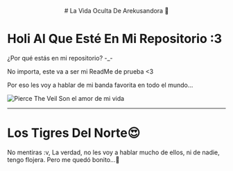 <p align="center">
# La Vida Oculta De Arekusandora 🧛

# Holi Al Que Esté En Mi Repositorio :3

¿Por qué estás en mi repositorio? -_-

No importa, este va a ser mi ReadMe de prueba <3

Por eso les voy a hablar de mi banda favorita en todo el mundo...

![Pierce The Veil Son el amor de mi vida](https://i.pinimg.com/564x/50/50/30/505030940dd9b95511c5ca0fb5912991.jpg)

------------------------------------------------------------------------------------------------------------------

# Los Tigres Del Norte😍

No mentiras :v, La verdad, no les voy a hablar mucho de ellos, ni de nadie, tengo flojera.
Pero me quedó bonito...🥱
